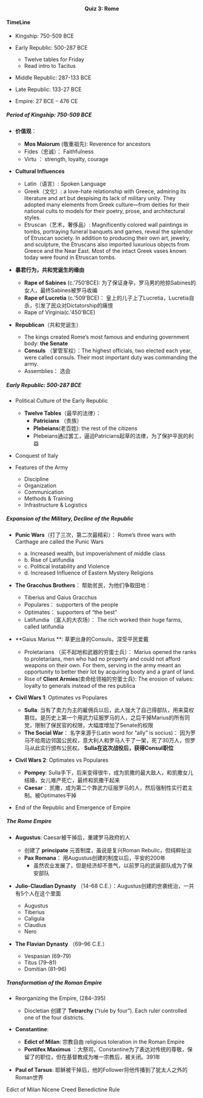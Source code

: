 <!---Header--->
<h4 align="center">Quiz 3: Rome </h4>


#### TimeLine
* Kingship: 750-509 BCE

* Early Republic: 500-287 BCE
  * Twelve tables for Friday
  * Read intro to Tacitus
* Middle Republic: 287-133 BCE
* Late Republic: 133-27 BCE

* Empire: 27 BCE – 476 CE



##### Period of Kingship: 750-509 BCE
* **价值观**：
  * **Mos Maiorum** (敬重祖先):  Reverence for ancestors
  * Fides（忠诚）：  Faithfulness
  * Virtu ： strength, loyalty, courage

* **Cultural Influences**
  * Latin（语言）: Spoken Language
  * Greek（文化）: a love-hate relationship with Greece, admiring its literature and art but despising its lack of military unity. They adopted many elements from Greek culture—from deities for their national cults to models for their poetry, prose, and architectural styles.
  * Etruscan（艺术，奢侈品）: Magnificently colored wall paintings in tombs, portraying funeral banquets and games, reveal the splendor of Etruscan society. In addition to producing their own art, jewelry, and sculpture, the Etruscans also imported luxurious objects from Greece and the Near East. Most of the intact Greek vases known today were found in Etruscan tombs.


* **暴君行为，共和党诞生的缘由**
  * **Rape of Sabines** (c.'750'BCE): 为了保证身孕，罗马男的抢掠Sabines的女人，最终Sabines被罗马收编
  * **Rape of Lucretia** (c.'509'BCE)： 皇上的儿子上了Lucretia，Lucretia自杀，引发了民众对Dictatorship的痛恨
  * Rape of Virginia(c.'450'BCE)

* **Republican**（共和党诞生）
  * The kings created Rome’s most famous and enduring government body: **the Senate**
  * **Consuls** （掌管军权）：The highest officials, two elected each year, were called consuls. Their most important duty was commanding the army.
  * Assemblies： 选会



##### Early Republic: 500-287 BCE

* Political Culture of the Early Republic
  * **Twelve Tables**（最早的法律）：
    * **Patricians** （贵族）
    * **Plebeians**(老百姓): the rest of the citizens
    * Plebeians通过罢工，逼迫Patricians起草的法律，为了保护平民的利益  

* Conquest of Italy
* Features of the Army
  * Discipline
  * Organization
  * Communication
  * Methods & Training
  * Infrastructure & Logistics


##### Expansion of the Military, Decline of the Republic
* **Punic Wars**（打了三次，第二次最精彩）： Rome’s three wars with Carthage are called the Punic Wars
  * a. Increased wealth, but impoverishment of middle class
  * b. Rise of Latifundia
  * c. Political Instability and Violence
  * d. Increased Influence of Eastern Mystery Religions
* **The Gracchus Brothers**： 帮助贫民，为他们争取田地：
  * Tiberius and Gaius Gracchus
  * Populares： supporters of the people
  * Optimates： supporters of “the best”
  * Latifundia （富人的大农场）： The rich worked their huge farms, called latifundia


* **Gaius Marius **: 草更出身的Consuls，深受平民爱戴
  * Proletarians （买不起地和武器的穷蛋士兵）： Marius opened the ranks to proletarians, men who had no property and could not afford weapons on their own. For them, serving in the army meant an opportunity to better their lot by acquiring booty and a grant of land.
  * Rise of **Client Armies**(卖命给领袖的穷蛋士兵): The erosion of values: loyalty to generals instead of the res publica

* **Civil Wars 1**: Optimates vs Populares
  * **Sulla**: 当有了卖力为主的雇佣兵以后，此人强大了自己得部队，用来莫权篡位。是历史上第一个用武力征服罗马的人，之后干掉Marius的所有同党，限制了保民官的权限，大幅度增加了Senate的权限
  * **The Social War**： 名字来源于(Latin word for “ally” is socius)： 因为罗马不给周边邻国公民权，意大利人和罗马人干了一架，死了30万人，但罗马从此实行颁布公民权。 **Sulla在这次战役后，获得Consul职位**

* **Civil Wars 2**: Optimates vs Populares
  * **Pompey**: Sulla手下，后来变得很牛，成为凯撒的最大敌人，和凯撒女儿结婚，女儿难产死亡，最终和凯撒干起来
  * **Caesar**： 凯撒，成为第二个靠武力征服罗马的人，然后强制性实行君主制。被Optimates干掉

* End of the Republic and Emergence of Empire



##### The Rome Empire

* **Augustus**: Caesar被干掉后，重建罗马政府的人
  * 创建了 **principate** 元首制度，虽说是复兴Roman Rebulic，但纯粹扯淡
  * **Pax Romana**： 用Augustus创建的制度以后，平安的200年
    * 虽然农业发展了，但是经济却不景气，以前罗马的武装部队成为了保安部队

* **Julio-Claudian Dynasty**  （14–68 C.E.）：Augustus创建的世袭统治，一共有5个人在这个里面
  * Augustus
  * Tiberius
  * Caligula
  * Claudius
  * Nero
* **The Flavian Dynasty** （69–96 C.E.）
  * Vespasian (69–79)
  * Titus (79–81)
  * Domitian (81–96)


##### Transformation of the Roman Empire
* Reorganizing the Empire, (284–395)
  * Diocletian 创建了 **Tetrarchy** (“rule by four”). Each ruler controlled one of the four districts.
* **Constantine**:
    * **Edict of Milan**: 宗教自由 religious toleration in the Roman Empire
    * **Pontifex Maximus** ：大祭司，Constantine为了表达对传统的尊敬，保留了的职位，但在基督教成为唯一宗教后，被关闭。391年



* **Paul of Tarsus**: 耶稣被干掉后，他的Follower将他传播到了犹太人之外的Roman世界



Edict of Milan
Nicene Creed
Benedictine Rule

